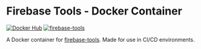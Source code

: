 # Firebase Tools - Docker Container
[![Docker Hub](https://img.shields.io/badge/Docker%20Hub-black?logo=docker)](https://hub.docker.com/repository/docker/wizardrylabs/firebase-tools)
[![firebase-tools](https://img.shields.io/badge/firebase--tools-v.1.15.1-blue?logo=npm)](https://www.npmjs.com/package/firebase-tools)

A Docker container for [firebase-tools](https://www.npmjs.com/package/firebase-tools). Made for use in CI/CD environments.
